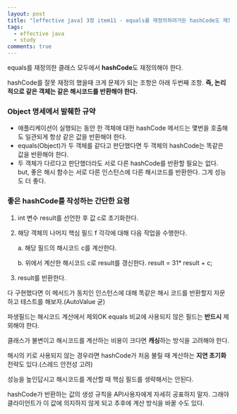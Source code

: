 ```yaml
---
layout: post
title: "[effective java] 3장 item11 - equals를 재정의하려거든 hashCode도 재정의하라"
tags:
  - effective java
  - study
comments: true
---
```

equals를 재정의한 클래스 모두에서 **hashCode**도 재정의해야 한다.

hashCode를 잘못 재정의 했을때 크게 문제가 되는 조항은 아래 두번째 조항. **즉, 논리적으로 같은 객체는 같은 해시코드를 반환해야 한다.**

### Object 명세에서 발췌한 규약

- 애플리케이션이 실행되는 동안 한 객체애 대헌 hashCode 메서드는 몇번을 호출해도 일관되게 항상 같은 값을 반환해야 한다.
- equals(Object)가 두 객체를 같다고 판단했다면 두 객체의 hashCode는 똑같은 값을 반환해야 한다.
- 두 객체가 다르다고 판단했더라도 서로 다른 hashCode를 반환할 필요는 없다.
but, 좋은 해시 함수는 서로 다른 인스턴스에 다른 해시코드를 반환한다. 그게 성능도 더 좋다.


### 좋은 hashCode를 작성하는 간단한 요령

1. int 변수 result를 선언한 후 값 c로 초기화한다.
2. 해당 객체의 나머지 핵심 필드 f 각각에 대해 다음 작업을 수행한다.

	a. 해당 필드의 해시코드 c를 계산한다.
    
    b. 위에서 계산한 해시코드 c로 result를 갱신한다. result = 31* result + c;
3. result를 반환한다.

다 구현했다면 이 메서드가 동치인 인스턴스에 대해 똑같은 해시 코드를 반환할지 자문하고 테스트를 해보자.(AutoValue 굳)

파생필드는 해시코드 계산에서 제외OK equals 비교에 사용되지 않은 필드는 **반드시** 제외해야 한다.

클래스가 불변이고 해시코드를 계산하는 비용이 크다면 **캐싱**하는 방식을 고려해야 한다.

해시의 키로 사용되지 않는 경우라면 hashCode가 처음 불릴 때 계산하는 **지연 초기화** 전략도 있다.(스레드 안전성 고려)

성능을 높인답시고 해시코드를 계산할 때 핵심 필드를 생략해서는 안된다.

hashCode가 반환하는 값의 생성 규칙을 API사용자에게 자세히 공표하지 말자. 그래야 클라이언트가 이 값에 의지하지 않게 되고 추후에 계산 방식을 바꿀 수도 있다.
